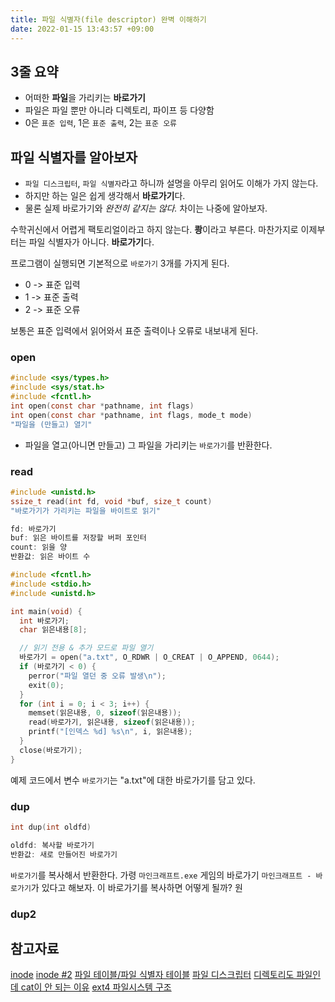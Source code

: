 ```yaml
---
title: 파일 식별자(file descriptor) 완벽 이해하기
date: 2022-01-15 13:43:57 +09:00
---
```


## 3줄 요약

- 어떠한 **파일**을 가리키는 **바로가기**
- 파일은 파일 뿐만 아니라 디렉토리, 파이프 등 다양함
- 0은 `표준 입력`, 1은 `표준 출력`, 2는 `표준 오류`

## 파일 식별자를 알아보자

- `파일 디스크립터`, `파일 식별자`라고 하니까 설명을 아무리 읽어도 이해가 가지 않는다.
- 하지만 하는 일은 쉽게 생각해서 **바로가기**다.
- 물론 실제 바로가기와 _완전히 같지는 않다._ 차이는 나중에 알아보자.

수학귀신에서 어렵게 팩토리얼이라고 하지 않는다. **쾅**이라고 부른다. 마찬가지로 이제부터는 파일 식별자가 아니다. **바로가기**다.

프로그램이 실행되면 기본적으로 `바로가기` 3개를 가지게 된다.

- 0 -> 표준 입력
- 1 -> 표준 출력
- 2 -> 표준 오류

보통은 표준 입력에서 읽어와서 표준 출력이나 오류로 내보내게 된다.

### open

```c
#include <sys/types.h>
#include <sys/stat.h>
#include <fcntl.h>
int open(const char *pathname, int flags)
int open(const char *pathname, int flags, mode_t mode)
"파일을 (만들고) 열기"


```
- 파일을 열고(아니면 만들고) 그 파일을 가리키는 `바로가기`를 반환한다.

### read

```c
#include <unistd.h>
ssize_t read(int fd, void *buf, size_t count)
"바로가기가 가리키는 파일을 바이트로 읽기"

fd: 바로가기
buf: 읽은 바이트를 저장할 버퍼 포인터
count: 읽을 양
반환값: 읽은 바이트 수
```

```c
#include <fcntl.h>
#include <stdio.h>
#include <unistd.h>

int main(void) {
  int 바로가기;
  char 읽은내용[8];

  // 읽기 전용 & 추가 모드로 파일 열기
  바로가기 = open("a.txt", O_RDWR | O_CREAT | O_APPEND, 0644);
  if (바로가기 < 0) {
    perror("파일 열던 중 오류 발생\n");
    exit(0);
  }
  for (int i = 0; i < 3; i++) {
    memset(읽은내용, 0, sizeof(읽은내용));
    read(바로가기, 읽은내용, sizeof(읽은내용));
    printf("[인덱스 %d] %s\n", i, 읽은내용);
  }
  close(바로가기);
}
```

예제 코드에서 변수 `바로가기`는 "a.txt"에 대한 바로가기를 담고 있다.

### dup

```c
int dup(int oldfd)

oldfd: 복사할 바로가기
반환값: 새로 만들어진 바로가기
```

`바로가기`를 복사해서 반환한다. 가령 `마인크래프트.exe` 게임의 바로가기 `마인크래프트 - 바로가기`가 있다고 해보자. 이 바로가기를 복사하면 어떻게 될까? 원
### dup2

## 참고자료

[inode](https://geek-university.com/linux/inode/)
[inode #2](https://rocksea.tistory.com/20)
[파일 테이블/파일 식별자 테이블](https://ehpub.co.kr/리눅스-시스템-프로그래밍-3-5-파일-테이블과-파일-디/)
[파일 디스크립터](https://www.computerhope.com/jargon/f/file-descriptor.htm)
[디렉토리도 파일인데 cat이 안 되는 이유](https://www.reddit.com/r/linuxquestions/comments/2tk2p1/if_everything_is_a_file_why_cant_i_do_cat/)
[ext4 파일시스템 구조](https://rrhh234cm.tistory.com/184)